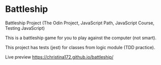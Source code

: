 # Battleship
Battleship Project (The Odin Project, JavaScript Path, JavaScript Course, Testing JavaScript)

This is a battleship game for you to play against the computer (not smart). 

This project has tests (jest) for classes from logic module (TDD practice).

Live preview https://christina172.github.io/battleship/